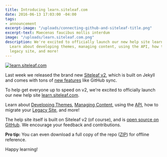 ```yaml
---
title: Introducing learn.siteleaf.com
date: 2016-06-13 17:03:00 -04:00
tags:
- announcement
excerpt-image: "/uploads/connecting-github-and-siteleaf-title.png"
excerpt-text: Maecenas faucibus mollis interdum
image: "/uploads/learn.siteleaf.com.png"
description: We're excited to officially launch our new help site learn.siteleaf.com.
  Learn about developing themes, managing content, using the API, how to migrate your
  legacy site, and more!
---
```


[![learn.siteleaf.com](/uploads/badges.svg)](http://learn.siteleaf.com)

Last week we released the brand new [Siteleaf v2](/blog/v2), which is built on Jekyll and comes with tons of [new features](/features) like GitHub sync.

To help get everyone up to speed on v2, we're excited to officially launch our new help site [learn.siteleaf.com](http://learn.siteleaf.com).

Learn about [Developing Themes](http://learn.siteleaf.com/themes/), [Managing Content](http://learn.siteleaf.com/content/), using the [API](http://learn.siteleaf.com/api/), how to migrate your [Legacy Site](http://learn.siteleaf.com/v1/), and more!

The help site itself is built on Siteleaf v2 (of course), and is [open source on GitHub](https://github.com/siteleaf/learn.siteleaf.com). We encourage your feedback and contributions.

**Pro tip:** You can even download a full copy of the repo ([ZIP](https://github.com/siteleaf/learn.siteleaf.com/archive/master.zip)) for offline reference.

Happy learning!